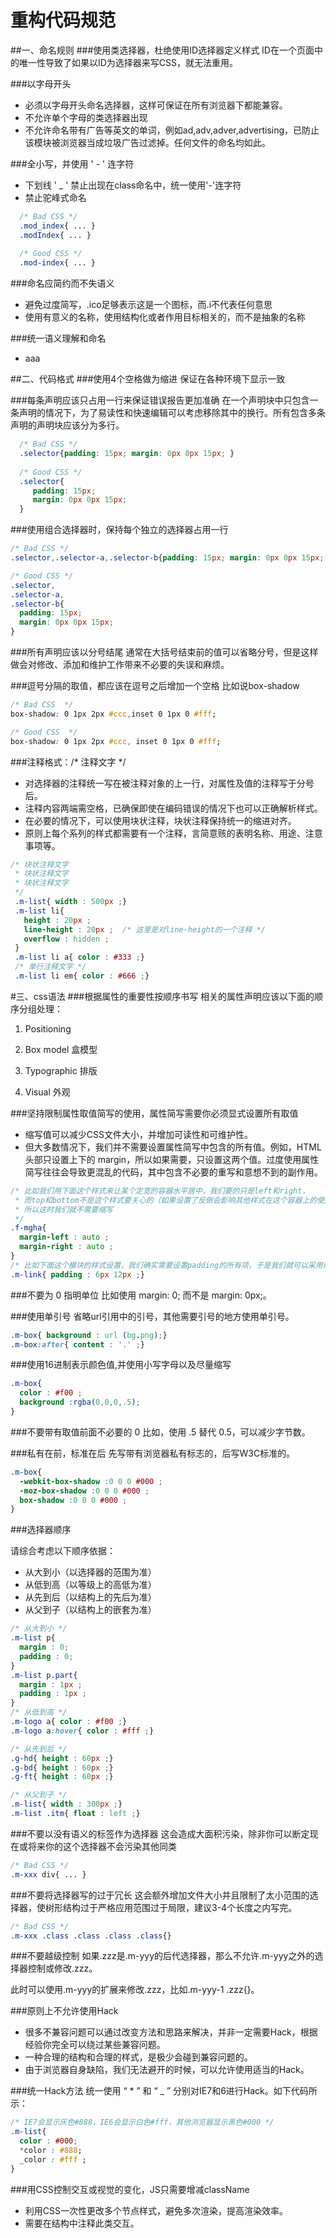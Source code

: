 # 重构代码规范
##一、命名规则
###使用类选择器，杜绝使用ID选择器定义样式
ID在一个页面中的唯一性导致了如果以ID为选择器来写CSS，就无法重用。

###以字母开头
* 必须以字母开头命名选择器，这样可保证在所有浏览器下都能兼容。
* 不允许单个字母的类选择器出现
* 不允许命名带有广告等英文的单词，例如ad,adv,adver,advertising，已防止该模块被浏览器当成垃圾广告过滤掉。任何文件的命名均如此。

###全小写，并使用 ' - ' 连字符
* 下划线 ' _ ' 禁止出现在class命名中，统一使用'-'连字符
* 禁止驼峰式命名
```css
  /* Bad CSS */
  .mod_index{ ... }
  .modIndex{ ... }
  
  /* Good CSS */
  .mod-index{ ... }
```

###命名应简约而不失语义
* 避免过度简写，.ico足够表示这是一个图标，而.i不代表任何意思
* 使用有意义的名称，使用结构化或者作用目标相关的，而不是抽象的名称

###统一语义理解和命名
* aaa

##二、代码格式
###使用4个空格做为缩进
保证在各种环境下显示一致

###每条声明应该只占用一行来保证错误报告更加准确
在一个声明块中只包含一条声明的情况下，为了易读性和快速编辑可以考虑移除其中的换行。所有包含多条声明的声明块应该分为多行。
```css
  /* Bad CSS */
  .selector{padding: 15px; margin: 0px 0px 15px; }
  
  /* Good CSS */
  .selector{
     padding: 15px;     
     margin: 0px 0px 15px; 
  }
```

###使用组合选择器时，保持每个独立的选择器占用一行
```css
/* Bad CSS */
.selector,.selector-a,.selector-b{padding: 15px; margin: 0px 0px 15px; }

/* Good CSS */
.selector,
.selector-a,
.selector-b{    
  padding: 15px;     
  margin: 0px 0px 15px; 
}
```

###所有声明应该以分号结尾
通常在大括号结束前的值可以省略分号，但是这样做会对修改、添加和维护工作带来不必要的失误和麻烦。

###逗号分隔的取值，都应该在逗号之后增加一个空格
比如说box-shadow
```css
/* Bad CSS  */
box-shadow: 0 1px 2px #ccc,inset 0 1px 0 #fff;

/* Good CSS  */
box-shadow: 0 1px 2px #ccc, inset 0 1px 0 #fff;
```

###注释格式：/* 注释文字 */
* 对选择器的注释统一写在被注释对象的上一行，对属性及值的注释写于分号后。
* 注释内容两端需空格，已确保即使在编码错误的情况下也可以正确解析样式。
* 在必要的情况下，可以使用块状注释，块状注释保持统一的缩进对齐。
* 原则上每个系列的样式都需要有一个注释，言简意赅的表明名称、用途、注意事项等。
```css
/* 块状注释文字 
 * 块状注释文字 
 * 块状注释文字 
 */
 .m-list{ width : 500px ;}
 .m-list li{     
   height : 20px ;    
   line-height : 20px ;  /* 这里是对line-height的一个注释 */    
   overflow : hidden ;
 }
 .m-list li a{ color : #333 ;}
 /* 单行注释文字 */
 .m-list li em{ color : #666 ;}
```

#三、css语法
###根据属性的重要性按顺序书写 
相关的属性声明应该以下面的顺序分组处理： 

1. Positioning

2. Box model 盒模型

3. Typographic 排版

4. Visual 外观

###坚持限制属性取值简写的使用，属性简写需要你必须显式设置所有取值
* 缩写值可以减少CSS文件大小，并增加可读性和可维护性。
* 但大多数情况下，我们并不需要设置属性简写中包含的所有值。例如，HTML 头部只设置上下的 margin，所以如果需要，只设置这两个值。过度使用属性简写往往会导致更混乱的代码，其中包含不必要的重写和意想不到的副作用。
```css
/* 比如我们用下面这个样式来让某个定宽的容器水平居中，我们要的只是left和right， 
 * 而top和bottom不是这个样式要关心的（如果设置了反倒会影响其他样式在这个容器上的使用），
 * 所以这时我们就不需要缩写 
 */
.f-mgha{    
  margin-left : auto ;   
  margin-right : auto ;
}
/* 比如下面这个模块的样式设置，我们确实需要设置padding的所有项，于是我们就可以采用缩写 */
.m-link{ padding : 6px 12px ;}
```

###不要为 0 指明单位
比如使用 margin: 0; 而不是 margin: 0px;。

###使用单引号
省略url引用中的引号，其他需要引号的地方使用单引号。
```css
.m-box{ background : url (bg.png);}
.m-box:after{ content : '.' ;}
```

###使用16进制表示颜色值,并使用小写字母以及尽量缩写
```css
.m-box{    
  color : #f00 ;     
  background :rgba(0,0,0,.5);
}
```

###不要带有取值前面不必要的 0
比如，使用 .5 替代 0.5，可以减少字节数。

###私有在前，标准在后
先写带有浏览器私有标志的，后写W3C标准的。
```css
.m-box{    
  -webkit-box-shadow :0 0 0 #000 ;    
  -moz-box-shadow :0 0 0 #000 ;   
  box-shadow :0 0 0 #000 ;
}
```

###选择器顺序

请综合考虑以下顺序依据：

* 从大到小（以选择器的范围为准）
* 从低到高（以等级上的高低为准）
* 从先到后（以结构上的先后为准）
* 从父到子（以结构上的嵌套为准）
```css
/* 从大到小 */
.m-list p{    
  margin : 0;     
  padding : 0; 
}
.m-list p.part{     
  margin : 1px ;     
  padding : 1px ;
}
/* 从低到高 */
.m-logo a{ color : #f00 ;}
.m-logo a:hover{ color : #fff ;}

/* 从先到后 */
.g-hd{ height : 60px ;}
.g-bd{ height : 60px ;}
.g-ft{ height : 60px ;}

/* 从父到子 */
.m-list{ width : 300px ;}
.m-list .itm{ float : left ;}
```

###不要以没有语义的标签作为选择器
这会造成大面积污染，除非你可以断定现在或将来你的这个选择器不会污染其他同类
```css
/* Bad CSS */
.m-xxx div{ ... }
```

###不要将选择器写的过于冗长
这会额外增加文件大小并且限制了太小范围的选择器，使树形结构过于严格应用范围过于局限，建议3-4个长度之内写完。
```css
/* Bad CSS */
.m-xxx .class .class .class .class{}
```

###不要越级控制
如果.zzz是.m-yyy的后代选择器，那么不允许.m-yyy之外的选择器控制或修改.zzz。

此时可以使用.m-yyy的扩展来修改.zzz，比如.m-yyy-1 .zzz{}。

###原则上不允许使用Hack
* 很多不兼容问题可以通过改变方法和思路来解决，并非一定需要Hack，根据经验你完全可以绕过某些兼容问题。
* 一种合理的结构和合理的样式，是极少会碰到兼容问题的。
* 由于浏览器自身缺陷，我们无法避开的时候，可以允许使用适当的Hack。

###统一Hack方法
统一使用 “ * ” 和 “ _ ” 分别对IE7和6进行Hack。如下代码所示：
```css
/* IE7会显示灰色#888，IE6会显示白色#fff，其他浏览器显示黑色#000 */
.m-list{    
  color : #000;    
  *color : #888;   
  _color : #fff ;
}
```

###用CSS控制交互或视觉的变化，JS只需要增减className
* 利用CSS一次性更改多个节点样式，避免多次渲染，提高渲染效率。
* 需要在结构中注释此类交互。
